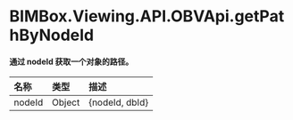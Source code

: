 # BIMBox.Viewing.API.OBVApi.getPathByNodeId

#### 通过 nodeId 获取一个对象的路径。

| 名称 | 类型 | 描述 |
| :--- | :--- | :--- |
| nodeId | Object | {nodeId, dbId} |



